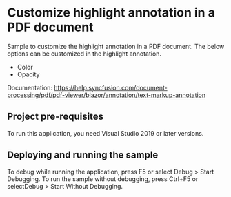 # Customize highlight annotation in a PDF document
Sample to customize the highlight annotation in a PDF document. The below options can be customized in the highlight annotation.

* Color
* Opacity

Documentation: https://help.syncfusion.com/document-processing/pdf/pdf-viewer/blazor/annotation/text-markup-annotation

## Project pre-requisites
To run this application, you need Visual Studio 2019 or later versions.

## Deploying and running the sample
To debug while running the application, press F5 or select Debug > Start Debugging. To run the sample without debugging, press Ctrl+F5 or selectDebug > Start Without Debugging.